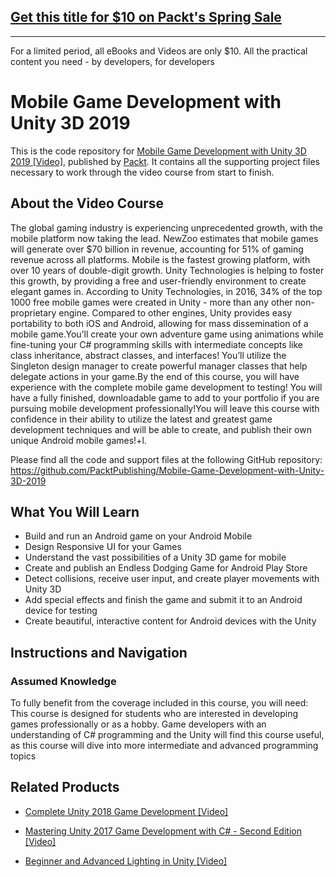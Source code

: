 ## [Get this title for $10 on Packt's Spring Sale](https://www.packt.com/V13732?utm_source=github&utm_medium=packt-github-repo&utm_campaign=spring_10_dollar_2022)
-----
For a limited period, all eBooks and Videos are only $10. All the practical content you need \- by developers, for developers

# Mobile Game Development with Unity 3D 2019
This is the code repository for [Mobile Game Development with Unity 3D 2019 [Video]](https://www.packtpub.com/game-development/mobile-game-development-unity-3d-2019-video), published by [Packt](https://www.packtpub.com/?utm_source=github). It contains all the supporting project files necessary to work through the video course from start to finish.
## About the Video Course
The global gaming industry is experiencing unprecedented growth, with the mobile platform now taking the lead. NewZoo estimates that mobile games will generate over $70 billion in revenue, accounting for 51% of gaming revenue across all platforms. Mobile is the fastest growing platform, with over 10 years of double-digit growth. Unity Technologies is helping to foster this growth, by providing a free and user-friendly environment to create elegant games in. According to Unity Technologies, in 2016, 34% of the top 1000 free mobile games were created in Unity - more than any other non-proprietary engine. Compared to other engines, Unity provides easy portability to both iOS and Android, allowing for mass dissemination of a mobile game.You’ll create your own adventure game using animations while fine-tuning your C# programming skills with intermediate concepts like class inheritance, abstract classes, and interfaces! You’ll utilize the Singleton design manager to create powerful manager classes that help delegate actions in your game.By the end of this course, you will have experience with the complete mobile game development to testing! You will have a fully finished, downloadable game to add to your portfolio if you are pursuing mobile development professionally!You will leave this course with confidence in their ability to utilize the latest and greatest game development techniques and will be able to create, and publish their own unique Android mobile games!+l.

Please find all the code and support files at the following GitHub repository: https://github.com/PacktPublishing/Mobile-Game-Development-with-Unity-3D-2019

<H2>What You Will Learn</H2>
<DIV class=book-info-will-learn-text>
<UL>
<LI> 	Build and run an Android game on your Android Mobile
<LI> Design Responsive UI for your Games
<LI> Understand the vast possibilities of a Unity 3D game for mobile
<LI> Create and publish an Endless Dodging Game for Android Play Store
<LI> Detect collisions, receive user input, and create player movements with Unity 3D
<LI> Add special effects and finish the game and submit it to an Android device for testing
<LI> Create beautiful, interactive content for Android devices with the Unity</UL></DIV>

## Instructions and Navigation
### Assumed Knowledge
To fully benefit from the coverage included in this course, you will need:<br/>
This course is designed for students who are interested in developing games professionally or as a hobby. Game developers with an understanding of C# programming and the Unity will find this course useful, as this course will dive into more intermediate and advanced programming topics






## Related Products
* [Complete Unity 2018 Game Development [Video]](https://www.packtpub.com/game-development/complete-unity-2018-game-development)

* [Mastering Unity 2017 Game Development with C# - Second Edition [Video]](https://www.packtpub.com/web-development/mastering-unity-2017-game-development-c-second-edition)

* [Beginner and Advanced Lighting in Unity [Video]](https://www.packtpub.com/game-development/beginner-and-advanced-lighting-unity-video)
